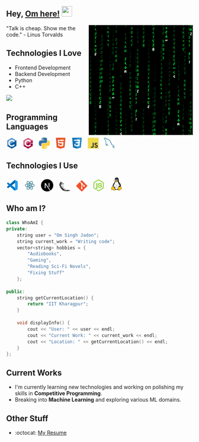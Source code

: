 ## Hey, [Om here!](https://www.linkedin.com/in/om-jadon/) <img src="https://media.giphy.com/media/hvRJCLFzcasrR4ia7z/giphy.gif" width="28px" height="28px">

<img src="images/matrix.gif" alt="Awesome Matrix Code" align="right"/>

<div style="text-align: left">"Talk is cheap. Show me the code." - Linus Torvalds</div>

## Technologies I Love
* Frontend Development
* Backend Development
* Python
* C++

<img src="https://github-readme-stats.vercel.app/api/top-langs/?username=Om-Jadon&layout=compact">

## Programming Languages
<img src='images/c-original.svg' width='30' style="margin-right:10px;"/> 
<img src='images/cpp.svg' width='30' style="margin-right:10px;"/> 
<img src='images/python2.png' height='30' style="margin-right:10px;"/>  
<img src='images/html.svg' width='30' style="margin-right:10px;"/> 
<img src='images/css.svg' width='30' style="margin-right:10px;"/> 
<img src='images/js.svg' width='30' style="margin-right:10px;"/> 
<img src='images/sql.svg' width='30' style="margin-right:10px;"/>
 
 ## Technologies I Use
<img src='images/vscode.svg' width='33' style="margin-right:10px;"/> 
<img src='images/react.svg' width='33' style="margin-right:10px;"/> 
<img src='images/nextjs.svg' height='33' style="margin-right:12px;"/> 
<img src='images/flask.png' width='30' style="margin-right:12px;"/> 
<img src='images/git.svg' width='30' style="margin-right:10px;"/> 
<img src='images/nodejs.svg' width='33' style="margin-right:8px;"/> 
<img src='images/linux.svg' height='40' style="margin-right:10px;"/>
 
 ## Who am I?
 ```cpp
 class WhoAmI {
 private:
     string user = "Om Singh Jadon";
     string current_work = "Writing code";
     vector<string> hobbies = {
         "Audiobooks",
         "Gaming", 
         "Reading Sci-Fi Novels",
         "Fixing Stuff"
     };
     
 public:
     string getCurrentLocation() {
         return "IIT Kharagpur";
     }
     
     void displayInfo() {
         cout << "User: " << user << endl;
         cout << "Current Work: " << current_work << endl;
         cout << "Location: " << getCurrentLocation() << endl;
     }
 };
 ```
 
## Current Works
* I'm currently learning new technologies and working on polishing my skills in **Competitive Programming**.
* Breaking into **Machine Learning** and exploring various ML domains.

## Other Stuff
* :octocat: [My Resume](https://drive.google.com/file/d/1GtwZUt3EVckUbCNXRay69Vlfgxswh7eG/view?usp=drive_link)
